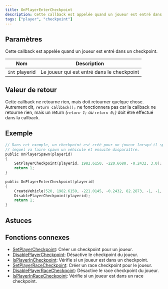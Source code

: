 ```yaml
---
title: OnPlayerEnterCheckpoint
description: Cette callback est appelée quand un joueur est entré dans un checkpoint.
tags: ["player", "checkpoint"]
---
```


## Paramètres

Cette callback est appelée quand un joueur est entré dans un checkpoint.

| Nom            | Description                                |
| -------------- | ------------------------------------------ |
| `int` playerid | Le joueur qui est entré dans le checkpoint |

## Valeur de retour

Cette callback ne retourne rien, mais doit retourner quelque chose. Autrement dit, `return callback();` ne fonctionnera pas car la callback ne retourne rien, mais un return _(`return 1;` ou `return 0;`)_ doit être effectué dans la callback.

## Exemple

```c
// Dans cet exemple, un checkpoint est créé pour un joueur lorsqu'il spawn,
// lequel va faire spawn un véhicule et ensuite disparaître.
public OnPlayerSpawn(playerid)
{
    SetPlayerCheckpoint(playerid, 1982.6150, -220.6680, -0.2432, 3.0);
    return 1;
}

public OnPlayerEnterCheckpoint(playerid)
{
    CreateVehicle(520, 1982.6150, -221.0145, -0.2432, 82.2873, -1, -1, 60000);
    DisablePlayerCheckpoint(playerid);
    return 1;
}
```

## Astuces

<TipNPCCallbacks />

## Fonctions connexes

- [SetPlayerCheckpoint](../functions/SetPlayerCheckpoint): Créer un checkpoint pour un joueur.
- [DisablePlayerCheckpoint](../functions/DisablePlayerCheckpoint): Désactive le checkpoint du joueur.
- [IsPlayerInCheckpoint](../functions/IsPlayerInCheckpoint): Vérifie si un joueur est dans un checkpoint.
- [SetPlayerRaceCheckpoint](../functions/SetPlayerRaceCheckpoint): Créer un race checkpoint pour le joueur.
- [DisablePlayerRaceCheckpoint](../functions/DisablePlayerRaceCheckpoint): Désactive le race checkpoint du joueur.
- [IsPlayerInRaceCheckpoint](../functions/IsPlayerInRaceCheckpoint): Vérifie si un joueur est dans un race checkpoint.
